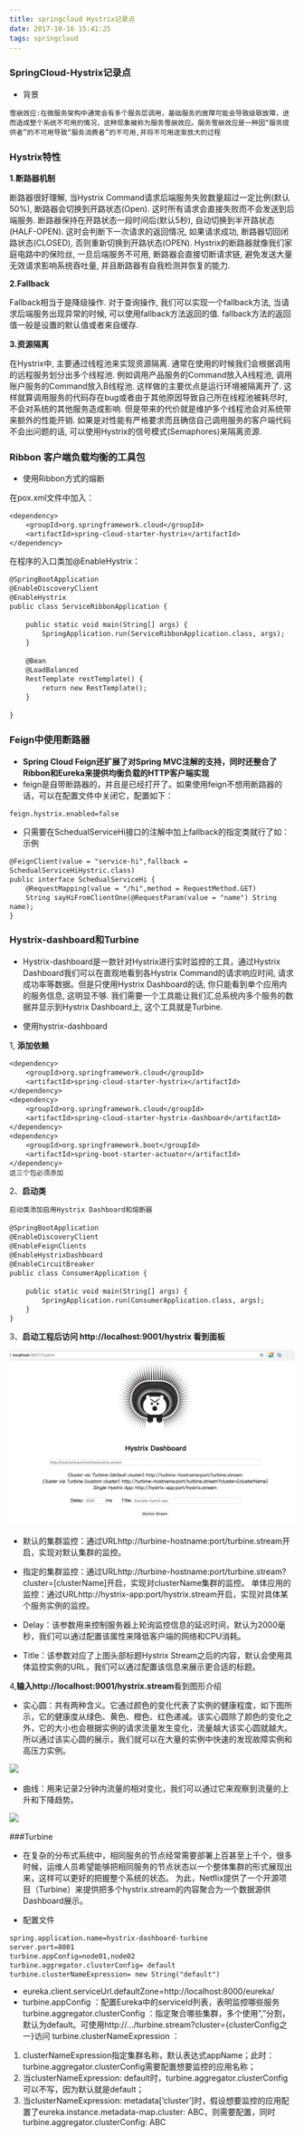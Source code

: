 ```yaml
---
title: springcloud Hystrix记录点
date: 2017-10-16 15:41:25
tags: springcloud
---
```


### SpringCloud-Hystrix记录点

- 背景

```
雪崩效应:在微服务架构中通常会有多个服务层调用，基础服务的故障可能会导致级联故障，进而造成整个系统不可用的情况，这种现象被称为服务雪崩效应。服务雪崩效应是一种因“服务提供者”的不可用导致“服务消费者”的不可用,并将不可用逐渐放大的过程
```

### Hystrix特性

**1.断路器机制**

断路器很好理解, 当Hystrix Command请求后端服务失败数量超过一定比例(默认50%), 断路器会切换到开路状态(Open). 这时所有请求会直接失败而不会发送到后端服务. 断路器保持在开路状态一段时间后(默认5秒), 自动切换到半开路状态(HALF-OPEN). 这时会判断下一次请求的返回情况, 如果请求成功, 断路器切回闭路状态(CLOSED), 否则重新切换到开路状态(OPEN). Hystrix的断路器就像我们家庭电路中的保险丝, 一旦后端服务不可用, 断路器会直接切断请求链, 避免发送大量无效请求影响系统吞吐量, 并且断路器有自我检测并恢复的能力.

**2.Fallback**

Fallback相当于是降级操作. 对于查询操作, 我们可以实现一个fallback方法, 当请求后端服务出现异常的时候, 可以使用fallback方法返回的值. fallback方法的返回值一般是设置的默认值或者来自缓存.

**3.资源隔离**

在Hystrix中, 主要通过线程池来实现资源隔离. 通常在使用的时候我们会根据调用的远程服务划分出多个线程池. 例如调用产品服务的Command放入A线程池, 调用账户服务的Command放入B线程池. 这样做的主要优点是运行环境被隔离开了. 这样就算调用服务的代码存在bug或者由于其他原因导致自己所在线程池被耗尽时, 不会对系统的其他服务造成影响. 但是带来的代价就是维护多个线程池会对系统带来额外的性能开销. 如果是对性能有严格要求而且确信自己调用服务的客户端代码不会出问题的话, 可以使用Hystrix的信号模式(Semaphores)来隔离资源.

<!-- more -->


### Ribbon 客户端负载均衡的工具包
- 使用Ribbon方式的熔断

在pox.xml文件中加入：

```
<dependency>
    <groupId>org.springframework.cloud</groupId>
    <artifactId>spring-cloud-starter-hystrix</artifactId>
</dependency>
```

在程序的入口类加@EnableHystrix：

```
@SpringBootApplication
@EnableDiscoveryClient
@EnableHystrix
public class ServiceRibbonApplication {

    public static void main(String[] args) {
        SpringApplication.run(ServiceRibbonApplication.class, args);
    }

    @Bean
    @LoadBalanced
    RestTemplate restTemplate() {
        return new RestTemplate();
    }

}
```

### Feign中使用断路器

- **Spring Cloud Feign还扩展了对Spring MVC注解的支持，同时还整合了Ribbon和Eureka来提供均衡负载的HTTP客户端实现**
- feign是自带断路器的，并且是已经打开了。如果使用feign不想用断路器的话，可以在配置文件中关闭它，配置如下：

```
feign.hystrix.enabled=false
```


- 只需要在SchedualServiceHi接口的注解中加上fallback的指定类就行了如：示例

```
@FeignClient(value = "service-hi",fallback = SchedualServiceHiHystric.class)
public interface SchedualServiceHi {
    @RequestMapping(value = "/hi",method = RequestMethod.GET)
    String sayHiFromClientOne(@RequestParam(value = "name") String name);
}
```

### Hystrix-dashboard和Turbine
- Hystrix-dashboard是一款针对Hystrix进行实时监控的工具，通过Hystrix Dashboard我们可以在直观地看到各Hystrix Command的请求响应时间, 请求成功率等数据。但是只使用Hystrix Dashboard的话, 你只能看到单个应用内的服务信息, 这明显不够. 我们需要一个工具能让我们汇总系统内多个服务的数据并显示到Hystrix Dashboard上, 这个工具就是Turbine.

- 使用hystrix-dashboard

1, **添加依赖**

```
<dependency>
	<groupId>org.springframework.cloud</groupId>
	<artifactId>spring-cloud-starter-hystrix</artifactId>
</dependency>
<dependency>
	<groupId>org.springframework.cloud</groupId>
	<artifactId>spring-cloud-starter-hystrix-dashboard</artifactId>
</dependency>
<dependency>
	<groupId>org.springframework.boot</groupId>
	<artifactId>spring-boot-starter-actuator</artifactId>
</dependency>
这三个包必须添加
```
2、**启动类**

```
启动类添加启用Hystrix Dashboard和熔断器

@SpringBootApplication
@EnableDiscoveryClient
@EnableFeignClients
@EnableHystrixDashboard
@EnableCircuitBreaker
public class ConsumerApplication {

	public static void main(String[] args) {
		SpringApplication.run(ConsumerApplication.class, args);
	}
}
```
3、**启动工程后访问 http://localhost:9001/hystrix 看到面板**

![](https://raw.githubusercontent.com/zhulg/allpic/master/hystrix_dashboard.png)

- 默认的集群监控：通过URLhttp://turbine-hostname:port/turbine.stream开启，实现对默认集群的监控。
- 指定的集群监控：通过URLhttp://turbine-hostname:port/turbine.stream?cluster=[clusterName]开启，实现对clusterName集群的监控。
单体应用的监控：通过URLhttp://hystrix-app:port/hystrix.stream开启，实现对具体某个服务实例的监控。

- Delay：该参数用来控制服务器上轮询监控信息的延迟时间，默认为2000毫秒，我们可以通过配置该属性来降低客户端的网络和CPU消耗。
- Title：该参数对应了上图头部标题Hystrix Stream之后的内容，默认会使用具体监控实例的URL，我们可以通过配置该信息来展示更合适的标题。

4,**输入http://localhost:9001/hystrix.stream**看到图形介绍

- 实心圆：共有两种含义。它通过颜色的变化代表了实例的健康程度，如下图所示，它的健康度从绿色、黄色、橙色、红色递减。该实心圆除了颜色的变化之外，它的大小也会根据实例的请求流量发生变化，流量越大该实心圆就越大。所以通过该实心圆的展示，我们就可以在大量的实例中快速的发现故障实例和高压力实例。

![](http://blog.didispace.com/content/images/posts/spring-cloud-starter-dalston-5-1-3.png)

- 曲线：用来记录2分钟内流量的相对变化，我们可以通过它来观察到流量的上升和下降趋势。

![](http://blog.didispace.com/content/images/posts/spring-cloud-starter-dalston-5-1-4.png)


###Turbine
- 在复杂的分布式系统中，相同服务的节点经常需要部署上百甚至上千个，很多时候，运维人员希望能够把相同服务的节点状态以一个整体集群的形式展现出来，这样可以更好的把握整个系统的状态。 为此，Netflix提供了一个开源项目（Turbine）来提供把多个hystrix.stream的内容聚合为一个数据源供Dashboard展示。


- 配置文件

```
spring.application.name=hystrix-dashboard-turbine
server.port=8001
turbine.appConfig=node01,node02
turbine.aggregator.clusterConfig= default
turbine.clusterNameExpression= new String("default")

```

- eureka.client.serviceUrl.defaultZone=http://localhost:8000/eureka/
- turbine.appConfig ：配置Eureka中的serviceId列表，表明监控哪些服务
turbine.aggregator.clusterConfig ：指定聚合哪些集群，多个使用”,”分割，默认为default。可使用http://.../turbine.stream?cluster={clusterConfig之一}访问
turbine.clusterNameExpression ：
 1. clusterNameExpression指定集群名称，默认表达式appName；此时：turbine.aggregator.clusterConfig需要配置想要监控的应用名称；
 2. 当clusterNameExpression: default时，turbine.aggregator.clusterConfig可以不写，因为默认就是default；
 3. 当clusterNameExpression: metadata[‘cluster’]时，假设想要监控的应用配置了eureka.instance.metadata-map.cluster: ABC，则需要配置，同时turbine.aggregator.clusterConfig: ABC